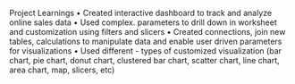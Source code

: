 Project Learnings
• Created interactive dashboard to track and analyze online sales data
• Used complex. parameters to drill down in worksheet and customization using filters and slicers
• Created connections, join new tables, calculations to manipulate data and enable user driven parameters for visualizations
• Used different - types of customized visualization (bar chart, pie chart, donut chart, clustered bar chart, scatter chart, line chart, area chart, map, slicers, etc)

